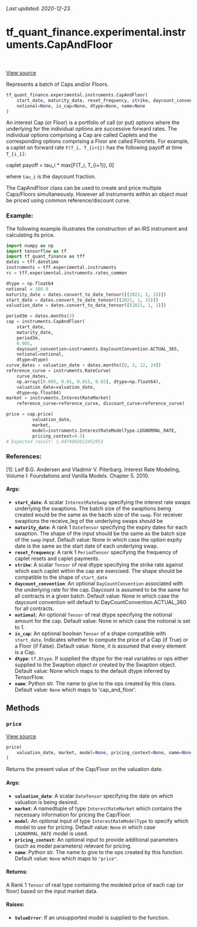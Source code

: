 <!--
This file is generated by a tool. Do not edit directly.
For open-source contributions the docs will be updated automatically.
-->

*Last updated: 2020-12-23.*

<div itemscope itemtype="http://developers.google.com/ReferenceObject">
<meta itemprop="name" content="tf_quant_finance.experimental.instruments.CapAndFloor" />
<meta itemprop="path" content="Stable" />
<meta itemprop="property" content="__init__"/>
<meta itemprop="property" content="price"/>
</div>

# tf_quant_finance.experimental.instruments.CapAndFloor

<!-- Insert buttons and diff -->

<table class="tfo-notebook-buttons tfo-api" align="left">
</table>

<a target="_blank" href="https://github.com/google/tf-quant-finance/blob/master/tf_quant_finance/experimental/instruments/cap_floor.py">View source</a>



Represents a batch of Caps and/or Floors.

```python
tf_quant_finance.experimental.instruments.CapAndFloor(
    start_date, maturity_date, reset_frequency, strike, daycount_convention=None,
    notional=None, is_cap=None, dtype=None, name=None
)
```



<!-- Placeholder for "Used in" -->

An interest Cap (or Floor) is a portfolio of call (or put) options where the
underlying for the individual options are successive forward rates. The
individual options comprising a Cap are called Caplets and the corresponding
options comprising a Floor are called Floorlets. For example, a
caplet on forward rate `F(T_i, T_{i+1})` has the following payoff at time
`T_{i_1}`:

caplet payoff = tau_i * max[F(T_i, T_{i+1}), 0]

where `tau_i` is the daycount fraction.

The CapAndFloor class can be used to create and price multiple Caps/Floors
simultaneously. However all instruments within an object must be priced using
common reference/discount curve.

### Example:
The following example illustrates the construction of an IRS instrument and
calculating its price.

```python
import numpy as np
import tensorflow as tf
import tf_quant_finance as tff
dates = tff.datetime
instruments = tff.experimental.instruments
rc = tff.experimental.instruments.rates_common

dtype = np.float64
notional = 100.0
maturity_date = dates.convert_to_date_tensor([(2022, 1, 15)])
start_date = dates.convert_to_date_tensor([(2021, 1, 15)])
valuation_date = dates.convert_to_date_tensor([(2021, 1, 1)])

period3m = dates.months(3)
cap = instruments.CapAndFloor(
    start_date,
    maturity_date,
    period3m,
    0.005,
    daycount_convention=instruments.DayCountConvention.ACTUAL_365,
    notional=notional,
    dtype=dtype)
curve_dates = valuation_date + dates.months([0, 3, 12, 24])
reference_curve = instruments.RateCurve(
    curve_dates,
    np.array([0.005, 0.01, 0.015, 0.02], dtype=np.float64),
    valuation_date=valuation_date,
    dtype=np.float64)
market = instruments.InterestRateMarket(
    reference_curve=reference_curve, discount_curve=reference_curve)

price = cap.price(
          valuation_date,
          market,
          model=instruments.InterestRateModelType.LOGNORMAL_RATE,
          pricing_context=0.5)
# Expected result: 1.0474063612452953
```

### References:
[1]: Leif B.G. Andersen and Vladimir V. Piterbarg. Interest Rate Modeling,
    Volume I: Foundations and Vanilla Models. Chapter 5. 2010.

#### Args:


* <b>`start_date`</b>: A scalar `InterestRateSwap` specifying the interest rate swaps
  underlying the swaptions. The batch size of the swaptions being created
  would be the same as the bacth size of the `swap`. For receiver
  swaptions the receive_leg of the underlying swaps should be
* <b>`maturity_date`</b>: A rank 1 `DateTensor` specifying the expiry dates
  for each swaption. The shape of the input should be the same as the
  batch size of the `swap` input.
  Default value: None in which case the option expity date is the same as
  the start date of each underlying swap.
* <b>`reset_frequency`</b>: A rank 1 `PeriodTensor` specifying the frequency of
  caplet resets and caplet payments.
* <b>`strike`</b>: A scalar `Tensor` of real dtype specifying the strike rate against
  which each caplet within the cap are exercised. The shape should be
  compatible to the shape of `start_date`
* <b>`daycount_convention`</b>: An optional `DayCountConvention` associated with the
  underlying rate for the cap. Daycount is assumed to be the same for all
  contracts in a given batch.
  Default value: None in which case the daycount convention will default
  to DayCountConvention.ACTUAL_360 for all contracts.
* <b>`notional`</b>: An optional `Tensor` of real dtype specifying the notional
  amount for the cap.
  Default value: None in which case the notional is set to 1.
* <b>`is_cap`</b>: An optional boolean `Tensor` of a shape compatible with
  `start_date`. Indicates whether to compute the price of a Cap (if True)
  or a Floor (if False).
  Default value: None, it is assumed that every element is a Cap.
* <b>`dtype`</b>: `tf.Dtype`. If supplied the dtype for the real variables or ops
  either supplied to the Swaption object or created by the Swaption
  object.
  Default value: None which maps to the default dtype inferred by
  TensorFlow.
* <b>`name`</b>: Python str. The name to give to the ops created by this class.
  Default value: `None` which maps to 'cap_and_floor'.

## Methods

<h3 id="price"><code>price</code></h3>

<a target="_blank" href="https://github.com/google/tf-quant-finance/blob/master/tf_quant_finance/experimental/instruments/cap_floor.py">View source</a>

```python
price(
    valuation_date, market, model=None, pricing_context=None, name=None
)
```

Returns the present value of the Cap/Floor on the valuation date.


#### Args:


* <b>`valuation_date`</b>: A scalar `DateTensor` specifying the date on which
  valuation is being desired.
* <b>`market`</b>: A namedtuple of type `InterestRateMarket` which contains the
  necessary information for pricing the Cap/Floor.
* <b>`model`</b>: An optional input of type `InterestRateModelType` to specify which
  model to use for pricing.
  Default value: `None` in which case `LOGNORMAL_RATE` model is used.
* <b>`pricing_context`</b>: An optional input to provide additional parameters (such
  as model parameters) relevant for pricing.
* <b>`name`</b>: Python str. The name to give to the ops created by this function.
  Default value: `None` which maps to `"price"`.


#### Returns:

A Rank 1 `Tensor` of real type containing the modeled price of each cap
(or floor) based on the input market data.



#### Raises:


* <b>`ValueError`</b>: If an unsupported model is supplied to the function.




